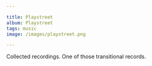 ```yaml
---

title: Playstreet
album: Playstreet
tags: music
image: /images/playstreet.png

---
```


Collected recordings. One of those transitional records.
